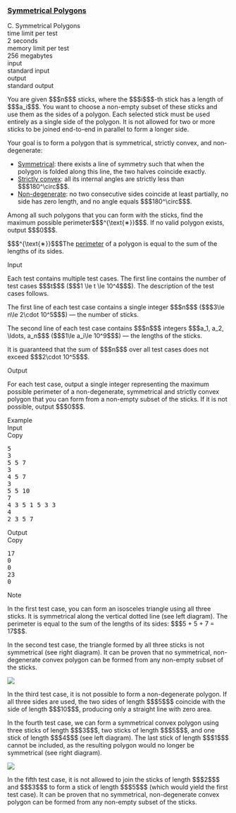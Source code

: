 <h3><a href="https://codeforces.com/contest/2153/problem/C" target="_blank" rel="noopener noreferrer">Symmetrical Polygons</a></h3>

<div class="header"><div class="title">C. Symmetrical Polygons</div><div class="time-limit"><div class="property-title">time limit per test</div>2 seconds</div><div class="memory-limit"><div class="property-title">memory limit per test</div>256 megabytes</div><div class="input-file input-standard"><div class="property-title">input</div>standard input</div><div class="output-file output-standard"><div class="property-title">output</div>standard output</div></div><div><p> </p><p>You are given $$$n$$$ sticks, where the $$$i$$$-th stick has a length of $$$a_i$$$. You want to choose a non-empty subset of these sticks and use them as the sides of a polygon. Each selected stick must be used entirely as a single side of the polygon. It is <span class="tex-font-style-bf">not</span> allowed for two or more sticks to be joined end-to-end in parallel to form a longer side.</p><p>Your goal is to form a polygon that is symmetrical, strictly convex, and non-degenerate:</p><ul> <li> <a href="https://en.wikipedia.org/wiki/Reflection_symmetry">Symmetrical</a>: there exists a line of symmetry such that when the polygon is folded along this line, the two halves coincide exactly. </li><li> <a href="https://en.wikipedia.org/wiki/Convex_polygon">Strictly convex</a>: all its internal angles are strictly less than $$$180^\circ$$$. </li><li> <a href="https://en.wikipedia.org/wiki/Degeneracy_(mathematics)#Convex_polygon">Non-degenerate</a>: no two consecutive sides coincide at least partially, no side has zero length, and no angle equals $$$180^\circ$$$. </li></ul><p>Among all such polygons that you can form with the sticks, find the maximum possible perimeter$$$^{\text{∗}}$$$. If no valid polygon exists, output $$$0$$$.</p><div class="statement-footnote"><p>$$$^{\text{∗}}$$$The <a href="https://en.wikipedia.org/wiki/Perimeter">perimeter</a> of a polygon is equal to the sum of the lengths of its sides.</p></div></div><div class="input-specification"><div class="section-title">Input</div><p>Each test contains multiple test cases. The first line contains the number of test cases $$$t$$$ ($$$1 \le t \le 10^4$$$). The description of the test cases follows. </p><p>The first line of each test case contains a single integer $$$n$$$ ($$$3\le n\le 2\cdot 10^5$$$) — the number of sticks.</p><p>The second line of each test case contains $$$n$$$ integers $$$a_1, a_2, \ldots, a_n$$$ ($$$1\le a_i\le 10^9$$$) — the lengths of the sticks.</p><p>It is guaranteed that the sum of $$$n$$$ over all test cases does not exceed $$$2\cdot 10^5$$$. </p></div><div class="output-specification"><div class="section-title">Output</div><p>For each test case, output a single integer representing the maximum possible perimeter of a non-degenerate, symmetrical and strictly convex polygon that you can form from a non-empty subset of the sticks. If it is not possible, output $$$0$$$.</p></div><div class="sample-tests"><div class="section-title">Example</div><div class="sample-test"><div class="input"><div class="title">Input<div title="Copy" data-clipboard-target="#id008593888757578693" id="id0005685611853748174" class="input-output-copier">Copy</div></div><pre id="id008593888757578693"><div class="test-example-line test-example-line-even test-example-line-0">5</div><div class="test-example-line test-example-line-odd test-example-line-1">3</div><div class="test-example-line test-example-line-odd test-example-line-1">5 5 7</div><div class="test-example-line test-example-line-even test-example-line-2">3</div><div class="test-example-line test-example-line-even test-example-line-2">4 5 7</div><div class="test-example-line test-example-line-odd test-example-line-3">3</div><div class="test-example-line test-example-line-odd test-example-line-3">5 5 10</div><div class="test-example-line test-example-line-even test-example-line-4">7</div><div class="test-example-line test-example-line-even test-example-line-4">4 3 5 1 5 3 3</div><div class="test-example-line test-example-line-odd test-example-line-5">4</div><div class="test-example-line test-example-line-odd test-example-line-5">2 3 5 7</div></pre></div><div class="output"><div class="title">Output<div title="Copy" data-clipboard-target="#id007388189359001145" id="id003446729088045797" class="input-output-copier">Copy</div></div><pre id="id007388189359001145"><div class="test-example-line test-example-line-odd test-example-line-1">17</div><div class="test-example-line test-example-line-even test-example-line-2">0</div><div class="test-example-line test-example-line-odd test-example-line-3">0</div><div class="test-example-line test-example-line-even test-example-line-4">23</div><div class="test-example-line test-example-line-odd test-example-line-5">0</div></pre></div></div></div><div class="note"><div class="section-title">Note</div><p>In the first test case, you can form an isosceles triangle using all three sticks. It is symmetrical along the vertical dotted line (see left diagram). The perimeter is equal to the sum of the lengths of its sides: $$$5 + 5 + 7 = 17$$$.</p><p>In the second test case, the triangle formed by all three sticks is not symmetrical (see right diagram). It can be proven that no symmetrical, non-degenerate convex polygon can be formed from any non-empty subset of the sticks.</p><p><img class="tex-graphics" src="https://espresso.codeforces.com/29a27286ec64f84bf74b8650242a7801dc877a63.png" style="max-width: 100.0%;max-height: 100.0%;"></p><p>In the third test case, it is not possible to form a non-degenerate polygon. If all three sides are used, the two sides of length $$$5$$$ coincide with the side of length $$$10$$$, producing only a straight line with zero area.</p><p>In the fourth test case, we can form a symmetrical convex polygon using three sticks of length $$$3$$$, two sticks of length $$$5$$$, and one stick of length $$$4$$$ (see left diagram). The last stick of length $$$1$$$ cannot be included, as the resulting polygon would no longer be symmetrical (see right diagram).</p><p><img class="tex-graphics" src="https://espresso.codeforces.com/f04750d30c3faf322b7de5d5124bd04d1055544a.png" style="max-width: 100.0%;max-height: 100.0%;"></p><p>In the fifth test case, it is not allowed to join the sticks of length $$$2$$$ and $$$3$$$ to form a stick of length $$$5$$$ (which would yield the first test case). It can be proven that no symmetrical, non-degenerate convex polygon can be formed from any non-empty subset of the sticks.</p></div>